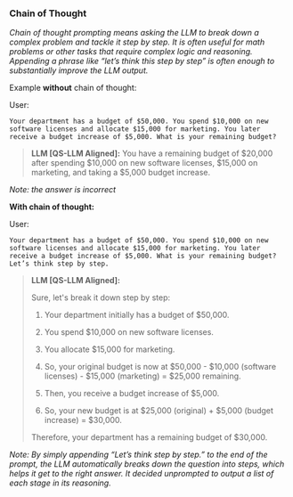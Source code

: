 ### Chain of Thought

*Chain of thought prompting means asking the LLM to break down a complex problem and tackle it step by step. It is often useful for math problems or other tasks that require complex logic and reasoning. Appending a phrase like “let’s think this step by step” is often enough to substantially improve the LLM output.* 

Example **without** chain of thought:

User: 
```
Your department has a budget of $50,000. You spend $10,000 on new software licenses and allocate $15,000 for marketing. You later receive a budget increase of $5,000. What is your remaining budget?
```
>**LLM [QS-LLM Aligned]:** You have a remaining budget of $20,000 after spending $10,000 on new software licenses, $15,000 on marketing, and taking a $5,000 budget increase.

*Note: the answer is incorrect*

**With chain of thought:**

User:  
```
Your department has a budget of $50,000. You spend $10,000 on new software licenses and allocate $15,000 for marketing. You later receive a budget increase of $5,000. What is your remaining budget? Let’s think step by step.
```
>**LLM [QS-LLM Aligned]:**
>
>Sure, let's break it down step by step:
>
>1. Your department initially has a budget of $50,000.
>
>2. You spend $10,000 on new software licenses.
>
>3. You allocate $15,000 for marketing.
>
>4. So, your original budget is now at $50,000 - $10,000 (software licenses) - $15,000 (marketing) = $25,000 remaining.
>
>5. Then, you receive a budget increase of $5,000.
>
>6. So, your new budget is at $25,000 (original) + $5,000 (budget increase) = $30,000.
>
>Therefore, your department has a remaining budget of $30,000.

*Note: By simply appending “*Let’s think step by step.*” to the end of the prompt, the LLM automatically breaks down the question into steps, which helps it get to the right answer. It decided unprompted to output a list of each stage in its reasoning.*